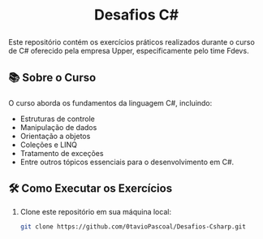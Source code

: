 # <p align="center"> Desafios C#

Este repositório contém os exercícios práticos realizados durante o curso de C# oferecido pela empresa Upper, especificamente pelo time Fdevs.

## 📚 Sobre o Curso </p>

O curso aborda os fundamentos da linguagem C#, incluindo:

- Estruturas de controle
- Manipulação de dados
- Orientação a objetos
- Coleções e LINQ
- Tratamento de exceções
- Entre outros tópicos essenciais para o desenvolvimento em C#.

## 🛠️ Como Executar os Exercícios

1. Clone este repositório em sua máquina local:

   ```bash
   git clone https://github.com/0tavioPascoal/Desafios-Csharp.git



